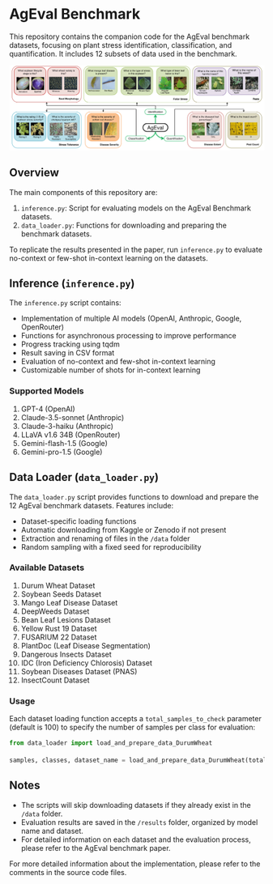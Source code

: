 # AgEval Benchmark

This repository contains the companion code for the AgEval benchmark datasets, focusing on plant stress identification, classification, and quantification. It includes 12 subsets of data used in the benchmark.


![Overview of Benchmark](Overview.png "Title")

## Overview

The main components of this repository are:

1. `inference.py`: Script for evaluating models on the AgEval Benchmark datasets.
2. `data_loader.py`: Functions for downloading and preparing the benchmark datasets.

To replicate the results presented in the paper, run `inference.py` to evaluate no-context or few-shot in-context learning on the datasets.

## Inference (`inference.py`)

The `inference.py` script contains:

- Implementation of multiple AI models (OpenAI, Anthropic, Google, OpenRouter)
- Functions for asynchronous processing to improve performance
- Progress tracking using tqdm
- Result saving in CSV format
- Evaluation of no-context and few-shot in-context learning
- Customizable number of shots for in-context learning

### Supported Models

1. GPT-4 (OpenAI)
2. Claude-3.5-sonnet (Anthropic)
3. Claude-3-haiku (Anthropic)
4. LLaVA v1.6 34B (OpenRouter)
5. Gemini-flash-1.5 (Google)
6. Gemini-pro-1.5 (Google)

## Data Loader (`data_loader.py`)

The `data_loader.py` script provides functions to download and prepare the 12 AgEval benchmark datasets. Features include:

- Dataset-specific loading functions
- Automatic downloading from Kaggle or Zenodo if not present
- Extraction and renaming of files in the `/data` folder
- Random sampling with a fixed seed for reproducibility

### Available Datasets

1. Durum Wheat Dataset
2. Soybean Seeds Dataset
3. Mango Leaf Disease Dataset
4. DeepWeeds Dataset
5. Bean Leaf Lesions Dataset
6. Yellow Rust 19 Dataset
7. FUSARIUM 22 Dataset
8. PlantDoc (Leaf Disease Segmentation)
9. Dangerous Insects Dataset
10. IDC (Iron Deficiency Chlorosis) Dataset
11. Soybean Diseases Dataset (PNAS)
12. InsectCount Dataset

### Usage

Each dataset loading function accepts a `total_samples_to_check` parameter (default is 100) to specify the number of samples per class for evaluation:

```python
from data_loader import load_and_prepare_data_DurumWheat

samples, classes, dataset_name = load_and_prepare_data_DurumWheat(total_samples_to_check=50)
```

## Notes

- The scripts will skip downloading datasets if they already exist in the `/data` folder.
- Evaluation results are saved in the `/results` folder, organized by model name and dataset.
- For detailed information on each dataset and the evaluation process, please refer to the AgEval benchmark paper.

For more detailed information about the implementation, please refer to the comments in the source code files.
